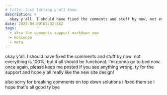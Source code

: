 ```yaml
---
# title: Just letting y'all know
description: >
  okay y'all. I should have fixed the comments and stuff by now. not everything is 100%, but it all should be functional. I'm gonna go to bed now. once again, please keep me posted if you see anything wrong. ty for the support and hope y'all really like the new site design!
date: 2025-04-09T05:32:38Z
tags:
  - also the comments support markdown now
  - nonsense
  - meta
---
```


okay y'all. I should have fixed the comments and stuff by now. not everything is
100%, but it all should be functional. I'm gonna go to bed now. once again,
please keep me posted if you see anything wrong. ty for the support and hope
y'all really like the new site design!

also sorry for breaking comments on top down solutions i fixed them so i hope
that's all good ty bye
